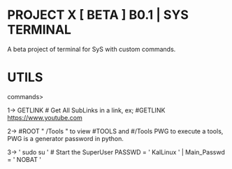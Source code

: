 # PROJECT X [ BETA ] B0.1 | SYS TERMINAL

A beta project of terminal for SyS with custom commands.

# UTILS

commands>

1-> GETLINK # Get All SubLinks in a link, ex; #GETLINK https://www.youtube.com 

2-> #ROOT " /Tools " to view #TOOLS and #/Tools PWG to execute a tools, PWG is a generator password in python.

3-> ' sudo su ' # Start the SuperUser PASSWD = ' KalLinux ' | Main_Passwd = ' NOBAT '

